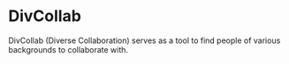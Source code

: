# DivCollab
DivCollab (Diverse Collaboration) serves as a tool to find people of various backgrounds to collaborate with.

